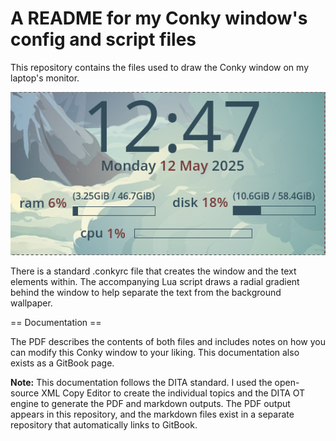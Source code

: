 # A README for my Conky window's config and script files

This repository contains the files used to draw the Conky window on my laptop's monitor.  

![A Conky window with a large, centered date and time, and beneath that three meters that show usage information for memory, disk space, and CPU.](./screencapture.png) 

There is a standard .conkyrc file that creates the window and the text elements within. The accompanying Lua script draws a radial gradient behind the window to help separate the text from the background wallpaper. 

== Documentation ==

The PDF describes the contents of both files and includes notes on how you can modify this Conky window to your liking.  This documentation also exists as a GitBook page. 

**Note:** This documentation follows the DITA standard. I used the open-source XML Copy Editor to create the individual topics and the DITA OT engine to generate the PDF and markdown outputs. The PDF output appears in this repository, and the markdown files exist in a separate repository that automatically links to GitBook. 
